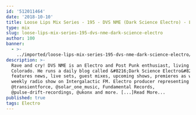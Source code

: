 ```yaml
---
id: '512011464'
date: '2018-10-10'
title: Loose Lips Mix Series - 195 - DVS NME (Dark Science Electro) - Loose Lips
type: mix
slug: loose-lips-mix-series-195-dvs-nme-dark-science-electro
author: 100
banner:
  - >-
    ../imported/loose-lips-mix-series-195-dvs-nme-dark-science-electro/image3133.jpeg
description: >-
  Rave and cry! DVS NME is an Electro and Post Punk enthusiast, living in
  Colorado. He runs a daily blog called &#8216;Dark Science Electro&#8217; which
  features news, live sets, guest mixes, upcoming shows, premieres as well as a
  weekly radio show on Intergalactic FM. Electro producer representing
  @transientforce, @solar_one_music, Fundamental Records,
  @pulse-drift-recordings, @ukonx and more. [...]Read More...
published: true
tags: Electro
---
```

